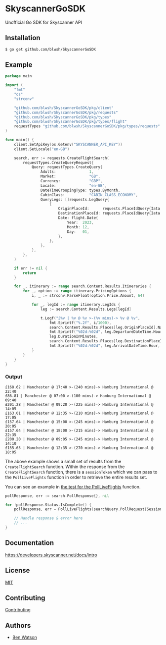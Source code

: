 # SkyscannerGoSDK

Unofficial Go SDK for Skyscanner API

## Installation

```bash
$ go get github.com/blwsh/SkyscannerGoSDK
```

## Example

```go
package main

import (
    "fmt"
    "os"
    "strconv"

    "github.com/blwsh/SkyscannerGoSDK/pkg/client"
    "github.com/blwsh/SkyscannerGoSDK/pkg/requests"
    "github.com/blwsh/SkyscannerGoSDK/pkg/types"
    "github.com/blwsh/SkyscannerGoSDK/pkg/types/flight"
    requestTypes "github.com/blwsh/SkyscannerGoSDK/pkg/types/requests"
)

func main() {
    client.SetApiKey(os.Getenv("SKYSCANNER_API_KEY"))
    client.SetLocale("en-GB")

    search, err := requests.CreateFlightSearch(
        requestTypes.CreateQueryRequest{
            Query: requestTypes.CreateQuery{
                Adults:               1,
                Market:               "GB",
                Currency:             "GBP",
                Locale:               "en-GB",
                DateTimeGroupingType: types.ByMonth,
                CabinClass:           "CABIN_CLASS_ECONOMY",
                QueryLegs: []requests.LegQuery{
                    {
                        OriginPlaceId:      requests.PlaceIdQuery{Iata: "MAN"},
                        DestinationPlaceId: requests.PlaceIdQuery{Iata: "HAM"},
                        Date: flight.Date{
                            Year:  2023,
                            Month: 12,
                            Day:   01,
                        },
                    },
                },
            },
        },
    )

    if err != nil {
        return
    }

    for _, itinerary := range search.Content.Results.Itineraries {
        for _, option := range itinerary.PricingOptions {
            i, _ := strconv.ParseFloat(option.Price.Amount, 64)

            for _, legId := range itinerary.LegIds {
                leg := search.Content.Results.Legs[legId]

                t.Logf("£%v | %v @ %v >-(%v mins)-> %v @ %v",
                    fmt.Sprintf("%.2f", i/1000),
                    search.Content.Results.Places[leg.OriginPlaceId].Name,
                    fmt.Sprintf("%02d:%02d", leg.DepartureDateTime.Hour, leg.DepartureDateTime.Minute),
                    leg.DurationInMinutes,
                    search.Content.Results.Places[leg.DestinationPlaceId].Name,
                    fmt.Sprintf("%02d:%02d", leg.ArrivalDateTime.Hour, leg.ArrivalDateTime.Minute))
            }
        }
    }
}
```

### Output

```
£168.62 | Manchester @ 17:40 >-(240 mins)-> Hamburg International @ 22:40
£86.81 | Manchester @ 07:00 >-(100 mins)-> Hamburg International @ 09:40
£201.28 | Manchester @ 09:20 >-(225 mins)-> Hamburg International @ 14:05
£163.01 | Manchester @ 12:35 >-(210 mins)-> Hamburg International @ 17:05
£157.64 | Manchester @ 15:00 >-(245 mins)-> Hamburg International @ 20:05
£157.64 | Manchester @ 18:00 >-(215 mins)-> Hamburg International @ 22:35
£200.20 | Manchester @ 09:05 >-(245 mins)-> Hamburg International @ 14:10
£155.63 | Manchester @ 12:35 >-(270 mins)-> Hamburg International @ 18:05
```

The above example shows a small set of results from the `CreateFlightSearch` function.
Within the response from the `CreateFlightSearch` function, there is a `sessionToken` which we can pass to
the `PollLiveFlights` function in order to retrieve the entire results set.

You can see an example in [the test for the PollLiveFlights](pkg/client/requests/pollLiveFlights_test.go) function.

```go
pollResponse, err := search.PollResponse{}, nil

for !pollResponse.Status.IsComplete() {
	pollResponse, err = PollLiveFlights(searchQuery.PollRequest{SessionToken: createResponse.SessionToken})

	// Handle response & error here
	// ...
}
```


## Documentation

https://developers.skyscanner.net/docs/intro

## License

[MIT](LICENSE)

## Contributing

[Contributing](CONTRIBUTING.md)

## Authors

* [Ben Watson](https://github.com/blwsh)

